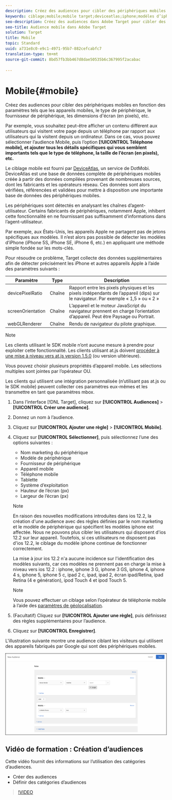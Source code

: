 ```yaml
---
description: Créez des audiences pour cibler des périphériques mobiles en fonction des paramètres tels que les appareils mobiles, le type de périphérique, le fournisseur de périphérique, les dimensions d'écran (en pixels), etc.
keywords: ciblage;mobile;mobile target;deviceatlas;iphone;modèles d’iphone;device atlas;largeur d’affichage;largeur d’affichage;hauteur d’affichage;type d’appareil;hauteur d’affichage;téléphone;tablette;modèle d’appareil
seo-description: Créez des audiences dans Adobe Target pour cibler des périphériques mobiles en fonction des paramètres tels que le périphérique mobile, le type de périphérique, le fournisseur de périphérique, les dimensions d'écran (en pixels), etc.
seo-title: Audience mobile dans Adobe Target
solution: Target
title: Mobile
topic: Standard
uuid: a731e8c0-e9c1-4971-95b7-882cefcabfc7
translation-type: tm+mt
source-git-commit: 8bd57fb3bb467d8dae50535b6c367995f2acabac

---
```



# Mobile{#mobile}

Créez des audiences pour cibler des périphériques mobiles en fonction des paramètres tels que les appareils mobiles, le type de périphérique, le fournisseur de périphérique, les dimensions d&#39;écran (en pixels), etc.

Par exemple, vous souhaitez peut-être afficher un contenu différent aux utilisateurs qui visitent votre page depuis un téléphone par rapport aux utilisateurs qui la visitent depuis un ordinateur. Dans ce cas, vous pouvez sélectionner l’audience Mobile, puis l’option **[!UICONTROL Téléphone mobile], et ajouter tous les détails spécifiques qui vous semblent importants tels que le type de téléphone, la taille de l’écran (en pixels), etc.**

Le ciblage mobile est fourni par [DeviceAtlas](https://deviceatlas.com/device-data/user-agent-tester), un service de DotMobi. DeviceAtlas est une base de données complète de périphériques mobiles créée à partir des données compilées provenant de nombreuses sources, dont les fabricants et les opérateurs réseau. Ces données sont alors vérifiées, référencées et validées pour mettre à disposition une importante base de données des périphériques mobiles.

Les périphériques sont détectés en analysant les chaînes d’agent-utilisateur. Certains fabricants de périphériques, notamment Apple, inhibent cette fonctionnalité en ne fournissant pas suffisamment d’informations dans l’agent-utilisateur.

Par exemple, aux États-Unis, les appareils Apple ne partagent pas de jetons spécifiques aux modèles. Il n’est alors pas possible de détecter les modèles d’iPhone (iPhone 5S, iPhone SE, iPhone 6, etc.) en appliquant une méthode simple fondée sur les mots-clés.

Pour résoudre ce problème, Target collecte des données supplémentaires afin de détecter précisément les iPhone et autres appareils Apple à l’aide des paramètres suivants :

| Paramètre | Type | Description |
|--- |--- |--- |
| devicePixelRatio | Chaîne | Rapport entre les pixels physiques et les pixels indépendants de l’appareil (dips) sur le navigateur. Par exemple « 1,5 » ou « 2 » |
| screenOrientation | Chaîne | L’appareil et le moteur JavaScript du navigateur prennent en charge l’orientation d’appareil. Peut être Paysage ou Portrait. |
| webGLRenderer | Chaîne | Rendu de navigateur du pilote graphique. |

>[!NOTE]
>
>Les clients utilisant le SDK mobile n’ont aucune mesure à prendre pour exploiter cette fonctionnalité. Les clients utilisant at.js doivent [procéder à une mise à niveau vers at.js version 1.5.0](../../../c-implementing-target/c-implementing-target-for-client-side-web/target-atjs-versions.md#reference_DBB5EDB79EC44E558F9E08D4774A0F7A) (ou version ultérieure).

Vous pouvez choisir plusieurs propriétés d’appareil mobile. Les sélections multiples sont jointes par l’opérateur OU.

Les clients qui utilisent une intégration personnalisée (n’utilisant pas at.js ou le SDK mobile) peuvent collecter ces paramètres eux-mêmes et les transmettre en tant que paramètres mbox.

1. Dans l’interface [!DNL Target], cliquez sur **[!UICONTROL Audiences]** &gt; **[!UICONTROL Créer une audience]**.
1. Donnez un nom à l’audience.
1. Cliquez sur **[!UICONTROL Ajouter une règle]** &gt; **[!UICONTROL Mobile]**.
1. Cliquez sur **[!UICONTROL Sélectionner]**, puis sélectionnez l’une des options suivantes :

   * Nom marketing du périphérique
   * Modèle de périphérique
   * Fournisseur de périphérique
   * Appareil mobile
   * Téléphone mobile
   * Tablette
   * Système d’exploitation
   * Hauteur de l’écran (px)
   * Largeur de l’écran (px)
   >[!NOTE]
   >
   >En raison des nouvelles modifications introduites dans ios 12.2, la création d&#39;une audience avec des règles définies par le nom marketing et le modèle de périphérique qui spécifient les modèles iphone est affectée. Nous ne pouvons plus cibler les utilisateurs qui disposent d&#39;ios 12.2 sur leur appareil. Toutefois, si ces utilisateurs ne disposent pas d&#39;ios 12.2, le ciblage du modèle iphone continue de fonctionner correctement.
   >
   >La mise à jour ios 12.2 n&#39;a aucune incidence sur l&#39;identification des modèles suivants, car ces modèles ne prennent pas en charge la mise à niveau vers ios 12.2 : iphone, iphone 3 G, iphone 3 GS, iphone 4, iphone 4 s, iphone 5, iphone 5 c, ipad 2 c, ipad, ipad 2, écran ipad/Retina, ipad Retina (4 e génération), ipod Touch 4 et ipod Touch 5.

   >[!NOTE]
   >
   >Vous pouvez effectuer un ciblage selon l’opérateur de téléphonie mobile à l’aide des [paramètres de géolocalisation](../../../c-target/c-audiences/c-target-rules/geo.md#concept_5B4D99DE685348FB877929EE0F942670).

1. (Facultatif) Cliquez sur **[!UICONTROL Ajouter une règle]**, puis définissez des règles supplémentaires pour l’audience.
1. Cliquez sur **[!UICONTROL Enregistrer]**.

L&#39;illustration suivante montre une audience ciblant les visiteurs qui utilisent des appareils fabriqués par Google qui sont des périphériques mobiles.

![Périphériques mobiles Target](assets/target_mobile.png)

## Vidéo de formation : Création d’audiences

Cette vidéo fournit des informations sur l’utilisation des catégories d’audiences.

* Créer des audiences
* Définir des catégories d’audiences

>[!VIDEO](https://video.tv.adobe.com/v/17392?captions=fre_fr)
